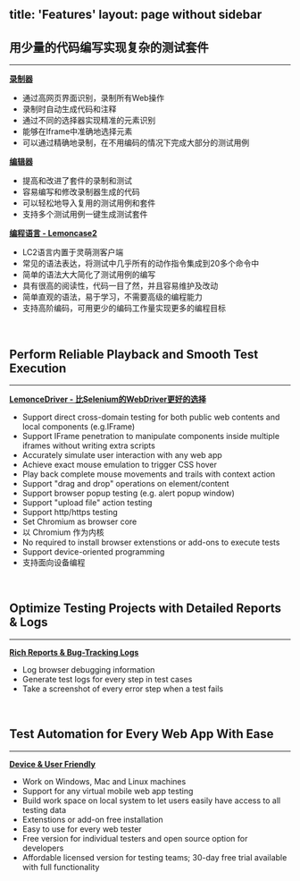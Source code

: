 title: 'Features'
layout: page without sidebar
---
## 用少量的代码编写实现复杂的测试套件  
---

[**录制器**](/zh-cn/docs/guide/recorder.html)
- 通过高网页界面识别，录制所有Web操作  
- 录制时自动生成代码和注释
- 通过不同的选择器实现精准的元素识别
- 能够在Iframe中准确地选择元素
- 可以通过精确地录制，在不用编码的情况下完成大部分的测试用例


[**编辑器**](/zh-cn/docs/code-editor/index.html)
- 提高和改进了套件的录制和测试
- 容易编写和修改录制器生成的代码
- 可以轻松地导入复用的测试用例和套件
- 支持多个测试用例一键生成测试套件


[**编程语言 - Lemoncase2**](/zh-cn/docs/Lemoncase2/index.html)
- LC2语言内置于灵萌测客户端
- 常见的语法表达，将测试中几乎所有的动作指令集成到20多个命令中
- 简单的语法大大简化了测试用例的编写
- 具有很高的阅读性，代码一目了然，并且容易维护及改动
- 简单直观的语法，易于学习，不需要高级的编程能力
- 支持高阶编码，可用更少的编码工作量实现更多的编程目标
<br>

## Perform Reliable Playback and Smooth Test Execution
---

[**LemonceDriver - 比Selenium的WebDriver更好的选择**](/feature/selenium-iframe-element-testing.html)
- Support direct cross-domain testing for both public web contents and local components (e.g.IFrame)
- Support IFrame penetration to manipulate components inside multiple iframes without writing extra scripts
- Accurately simulate user interaction with any web app
- Achieve exact mouse emulation to trigger CSS hover
- Play back complete mouse movements and trails with context action
- Support "drag and drop" operations on element/content
- Support browser popup testing (e.g. alert popup window)
- Support "upload file" action testing
- Support http/https testing
- Set Chromium as browser core
- 以 Chromium 作为内核
- No required to install  browser extenstions or add-ons to execute tests
- Support device-oriented programming
- 支持面向设备编程
<br>

## Optimize Testing Projects with Detailed Reports & Logs
---

[**Rich Reports & Bug-Tracking Logs**]()
- Log browser debugging information
- Generate test logs for every step in test cases
- Take a screenshot of every error step when a test fails
<br>

## Test Automation for Every Web App With Ease
---

[**Device & User Friendly**]()
- Work on Windows, Mac and Linux machines
- Support for any virtual mobile web app testing
- Build work space on local system to let users easily have access to all testing data
- Extenstions or add-on free installation
- Easy to use for every web tester
- Free version for individual testers and open source option for developers
- Affordable licensed version for testing teams; 30-day free trial available with full functionality
